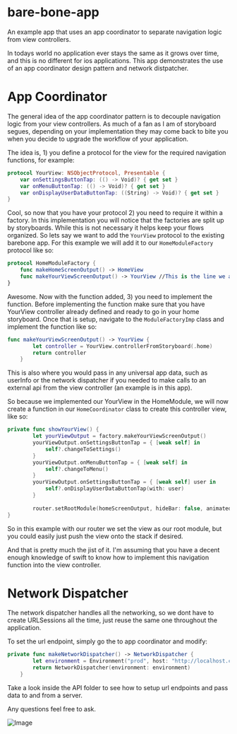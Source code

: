# bare-bone-app
An example app that uses an app coordinator to separate navigation logic from view controllers.

In todays world no application ever stays the same as it grows over time, and this is no different for ios applications.
This app demonstrates the use of an app coordinator design pattern and network distpatcher.

# App Coordinator
The general idea of the app coordinator pattern is to decouple navigation logic from your view controllers. As much of a fan 
as I am of storyboard segues, depending on your implementation they may come back to bite you when you decide to upgrade 
the workflow of your application.

The idea is, 1) you define a protocol for the view for the required navigation functions, for example:

```swift
protocol YourView: NSObjectProtocol, Presentable {
    var onSettingsButtonTap: (() -> Void)? { get set }
    var onMenuButtonTap: (() -> Void)? { get set }
    var onDisplayUserDataButtonTap: ((String) -> Void)? { get set }
}
```

Cool, so now that you have your protocol 2) you need to require it within a factory. In this implementation you will notice that
the factories are split up by storyboards. While this is not necessary it helps keep your flows organized.
So lets say we want to add the `YourView` protocol to the existing barebone app. For this example we will add it to our
`HomeModuleFactory` protocol like so:

```swift
protocol HomeModuleFactory {
    func makeHomeScreenOutput() -> HomeView
    func makeYourViewScreenOutput() -> YourView //This is the line we added
}
```

Awesome. Now with the function added, 3) you need to implement the function. Before implementing the function make sure
that you have YourView controller already defined and ready to go in your home storyboard. Once that is setup, navigate to the `ModuleFactoryImp` class and
implement the function like so:

```swift
func makeYourViewScreenOutput() -> YourView {
        let controller = YourView.controllerFromStoryboard(.home)
        return controller
    }
```
This is also where you would pass in any universal app data, such as userInfo or the network dispatcher if you needed to
make calls to an external api from the view controller (an example is in this app).


So because we implemented our YourView in the HomeModule, we will now create a function in our `HomeCoordinator` class to
create this controller view, like so:

```swift
private func showYourView() {
        let yourViewOutput = factory.makeYourViewScreenOutput()
        yourViewOutput.onSettingsButtonTap = { [weak self] in
            self?.changeToSettings()
        }
        yourViewOutput.onMenuButtonTap = { [weak self] in
            self?.changeToMenu()
        }
        yourViewOutput.onSettingsButtonTap = { [weak self] user in
            self?.onDisplayUserDataButtonTap(with: user)
        }
        
        router.setRootModule(homeScreenOutput, hideBar: false, animated: true)
}
```
So in this example with our router we set the view as our root module, but you could easily just push the view onto the stack 
if desired.

And that is pretty much the jist of it. I'm assuming that you have a decent enough knowledge of swift to know how to implement
this navigation function into the view controller.

# Network Dispatcher
The network dispatcher handles all the networking, so we dont have to create URLSessions all the time, just reuse the same one
throughout the application.

To set the url endpoint, simply go the to app coordinator and modify:

```swift
private func makeNetworkDispatcher() -> NetworkDispatcher {
        let environment = Environment("prod", host: "http://localhost.com" )
        return NetworkDispatcher(environment: environment)
    }
```

Take a look inside the API folder to see how to setup url endpoints and pass data to and from a server.


Any questions feel free to ask.

![Image](https://s3-us-west-2.amazonaws.com/public-mcgrew/screenshot.png)
